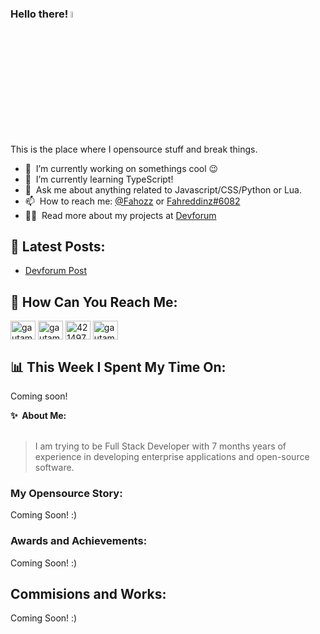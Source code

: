 ### Hello there! <a href="https://www.gautamkrishnar.com/"><img src="https://media.giphy.com/media/hvRJCLFzcasrR4ia7z/giphy.gif" width="5%"></a>
This is the place where I opensource stuff and break things.

- 🔭 &nbsp;I’m currently working on somethings cool :wink:
- 🌱 &nbsp;I’m currently learning TypeScript!
- 💬 &nbsp;Ask me about anything related to Javascript/CSS/Python or Lua.
- 📫 &nbsp;How to reach me: [@Fahozz](https://twitter.com/Fahozz) or <a rel="Fahreddinz#6082" href="https://discord.com/channels/@me">Fahreddinz#6082</a>
- 👨‍💻 &nbsp;Read more about my projects at [Devforum](https://devforum.roblox.com/t/open-pet-creator-modeler/2072667)

📕&nbsp;**Latest Posts:**
------
<!-- BLOG-POST-LIST:START -->
- [Devforum Post](https://devforum.roblox.com/t/open-pet-creator-modeler/2072667)
<!-- BLOG-POST-LIST:END -->

📠&nbsp;**How Can You Reach Me:**
------
<p align="left">
<a href="https://dev.to/fahreddinz" target="blank"><img align="center" src="https://cdn.jsdelivr.net/npm/simple-icons@3.0.1/icons/dev-dot-to.svg" alt="gautamkrishnar" height="30" width="40" /></a>
<a href="https://twitter.com/Fahozz" target="blank"><img align="center" src="https://raw.githubusercontent.com/rahuldkjain/github-profile-readme-generator/master/src/images/icons/Social/twitter.svg" alt="gautamkrishnar" height="30" width="40" /></a>
<a href="https://stackoverflow.com/users/20906511/fahreddinz" target="blank"><img align="center" src="https://raw.githubusercontent.com/rahuldkjain/github-profile-readme-generator/master/src/images/icons/Social/stack-overflow.svg" alt="4214976" height="30" width="40" /></a>
<a href="https://www.instagram.com/fahozs/" target="blank"><img align="center" src="https://raw.githubusercontent.com/rahuldkjain/github-profile-readme-generator/master/src/images/icons/Social/instagram.svg" alt="gautamkrishnar" height="30" width="40" /></a>

📊&nbsp;**This Week I Spent My Time On:**
------
Coming soon!
  <summary><b>✨&nbsp;&nbsp;About&nbsp;Me:</b></summary>
  <br/>

> I am trying to be Full Stack Developer with 7 months years of experience in developing enterprise applications and open-source software.

### My Opensource Story:
Coming Soon! :)

### Awards and Achievements:
Coming Soon! :)
</details> 

## Commisions and Works:
Coming Soon! :)
</details> 

</details>

<img alt='analytics' src='https://profile-counter.glitch.me/gautamkrishnar/count.svg' width='0px'>
